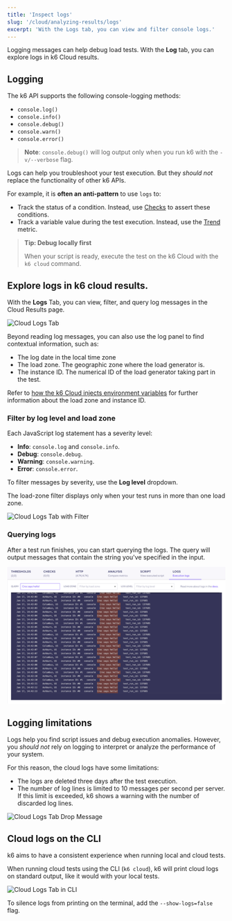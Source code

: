 ```yaml
---
title: 'Inspect logs'
slug: '/cloud/analyzing-results/logs'
excerpt: 'With the Logs tab, you can view and filter console logs.'
---
```


Logging messages can help debug load tests.
With the **Log** tab, you can explore logs in k6 Cloud results. 

## Logging

The k6 API supports the following console-logging methods:

- `console.log()`
- `console.info()`
- `console.debug()`
- `console.warn()`
- `console.error()`

> **Note**: `console.debug()` will log output only when you run k6 with the `-v/--verbose` flag.

Logs can help you troubleshoot your test execution.
But they *should not* replace the functionality of other k6 APIs.

For example, it is **often an anti-pattern** to use `logs` to:

- Track the status of a condition. Instead, use [Checks](/javascript-api/k6/check) to assert these conditions.
- Track a variable value during the test execution. Instead, use the [Trend](/javascript-api/k6-metrics/trend) metric.

> **Tip: Debug locally first**
>
> When your script is ready, execute the test on the k6 Cloud with the `k6 cloud` command.

## Explore logs in k6 cloud results.

With the **Logs** Tab, you can view, filter, and query log messages in the Cloud Results page.

![Cloud Logs Tab](./images/11-Cloud-Logs/cloud-logs-output-messages.png)

Beyond reading log messages, you can also use the log panel to find contextual information, such as:

- The log date in the local time zone
- The load zone. The geographic zone where the load generator is.
- The instance ID. The numerical ID of the load generator taking part in the test.

Refer to [how the k6 Cloud injects environment variables](/cloud/creating-and-running-a-test/cloud-tests-from-the-cli#environment-variables) for further information about the load zone and instance ID.

### Filter by log level and load zone

Each JavaScript log statement has a severity level:

- **Info**: `console.log` and `console.info`.
- **Debug**: `console.debug`.
- **Warning**: `console.warning`.
- **Error**: `console.error`.

To filter messages by severity, use the **Log level** dropdown.

The load-zone filter displays only when your test runs in more than one load zone.

![Cloud Logs Tab with Filter](./images/11-Cloud-Logs/cloud-logs-output-messages-with-filter.png)

### Querying logs

After a test run finishes, you can start querying the logs.
The query will output messages that contain the string you've specified in the input.

![Cloud Logs Tab with Query](./images/11-Cloud-Logs/cloud-logs-output-messages-with-query.png)

## Logging limitations

Logs help you find script issues and debug execution anomalies.
However, you *should not* rely on logging to interpret or analyze the performance of your system.

For this reason, the cloud logs have some limitations:

- The logs are deleted three days after the test execution.
- The number of log lines is limited to 10 messages per second per server. If this limit is exceeded, k6 shows a warning with the number of discarded log lines.

![Cloud Logs Tab Drop Message](./images/11-Cloud-Logs/cloud-logs-output-drop-messages.png)

## Cloud logs on the CLI

k6 aims to have a consistent experience when running local and cloud tests.

When running cloud tests using the CLI (`k6 cloud`), k6 will print cloud logs on standard output, like it would with your local tests.

![Cloud Logs Tab in CLI](./images/11-Cloud-Logs/cloud-logs-cli-output.png)

To silence logs from printing on the terminal, add the `--show-logs=false` flag.

